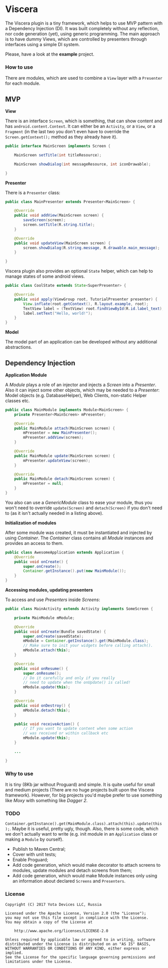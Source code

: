 # Viscera

The Viscera plugin is a tiny framework, which helps to use MVP pattern with a Dependency Injection (DI).
It was built completely without any reflection, nor code generation (yet), using generic programming.
The main approach is to have dummy Views, which are controlled by presenters through interfaces using a simple DI system.

Please, have a look at the **example** project.

### How to use

There are modules, which are used to combine a `View` layer with a `Presenter` for each module.

## MVP

**View**

There is an interface `Screen`, which is something, that can show content and has `android.content.Context`. It can either be an `Activity`, or a `View`, or a `Fragment` (in the last two you don't even have to override the `Screen.getContext();` method as they already have it).

```java
public interface MainScreen implements Screen {

    MainScreen setTitle(int titleResource);

    MainScreen showDialog(int messageResource, int iconDrawable);

}
```

**Presenter**

There is a `Presenter` class:

```java
public class MainPresenter extends Presenter<MainScreen> {

    @Override
    public void addView(MainScreen screen) {
        saveScreen(screen);
        screen.setTitle(R.string.title);
    }

    @Override
    public void updateView(MainScreen screen) {
        screen.showDialog(R.string.message, R.drawable.main_message);
    }

}
```

Viscera plugin also provides an optional `State` helper, which can help to manage states of some android views.


```java
public class CoolState extends State<SuperPresenter> {

    @Override
    public void apply(ViewGroup root, TutorialPresenter presenter) {
        View.inflate(root.getContext(), R.layout.example, root);
        TextView label = (TextView) root.findViewById(R.id.label_text);
        label.setText("Hello, world!");
    }
}

```


**Model**

The model part of an application can be developed without any additional abstractions.

## Dependency Injection

**Application Module**

A *Module* plays a role of an injector and injects a *Screen* into a *Presenter*. Also it can inject some other objects, which may be needed to a *Presenter*: Model objects (e.g. DatabaseHelper), Web Clients, non-static Helper classes etc.

```java
public class MainModule implements Module<MainScreen> {
    private Presenter<MainScreen> mPresenter;

    @Override
    public MainModule attach(MainScreen screen) {
        mPresenter = new MainPresenter();
        mPresenter.addView(screen);
    }

    @Override
    public MainModule update(MainScreen screen) {
        mPresenter.updateView(screen);
    }

    @Override
    public MainModule detach(MainScreen screen) {
        mPresenter = null;
    }
}
```

You also can use a *GenericModule* class to ease your module, thus you won't need to override `update(Screen)` and `detach(Screen)` if you don't need to (as it isn't actually needed in a listing above).

**Initialization of modules**

After some module was created, it must be instantiated and injected by using *Container*.
The *Container* class contains all *Module* instances and provides an access to them.

```java
public class AwesomeApplication extends Application {
    @Override
    public void onCreate() {
        super.onCreate();
        Container.getInstance().put(new MainModule());
    }
}
```

**Accessing modules, updating presenters**

To access and use *Presenters* inside *Screens*:

```java
public class MainActivity extends Activity implements SomeScreen {

    private MainModule mModule;

    @Override
    public void onCreate(Bundle savedState) {
        super.onCreate(savedState);
        mModule = Container.getInstance().get(MainModule.class);
        // Make sure to init your widgets before calling attach().
        mModule.attach(this);
    }

    @Override
    public void onResume() {
        super.onResume();
        // Do it carefully and only if you really
        // need to update when the onUpdate() is called!
        mModule.update(this);
    }

    @Override
    public void onDestroy() {
        mModule.detach(this);
    }

    public void receiveAction() {
        // If you want to update content when some action
        // was received or within callback etc
        mModule.update(this);
    }

    ...

}

```

### Why to use
It is tiny (8Kb jar without Proguard) and simple.
It is quite useful for small and medium projects (There are no huge projects built upon the Viscera framework). However, for big projects you'd maybe prefer to use something like *Moxy* with something like *Dagger 2*.

### TODO
`Container.getInstance().get(MainModule.class).attach(this).update(this);`. Maybe it is useful, pretty ugly, though.
Also, there is some code, which we don't actually want to write (e.g. init module in an `Application` class or making a `Module` by ourself).
* Publish to Maven Central;
* Cover with unit tests;
* Enable Proguard;
* Add code generation, which would make decorator to attach screens to modules, update modules and detach screens from them;
* Add code generation, which would make Module instances only using an information about declared `Screens` and `Presenters`.

### License
```Text
Copyright (C) 2017 Yota Devices LLC, Russia

Licensed under the Apache License, Version 2.0 (the "License");
you may not use this file except in compliance with the License.
You may obtain a copy of the License at

    http://www.apache.org/licenses/LICENSE-2.0

Unless required by applicable law or agreed to in writing, software
distributed under the License is distributed on an "AS IS" BASIS,
WITHOUT WARRANTIES OR CONDITIONS OF ANY KIND, either express or implied.
See the License for the specific language governing permissions and
limitations under the License.
```

